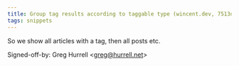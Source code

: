 ```yaml
---
title: Group tag results according to taggable type (wincent.dev, 7513d98)
tags: snippets
---
```


So we show all articles with a tag, then all posts etc.

Signed-off-by: Greg Hurrell &lt;greg@hurrell.net&gt;

